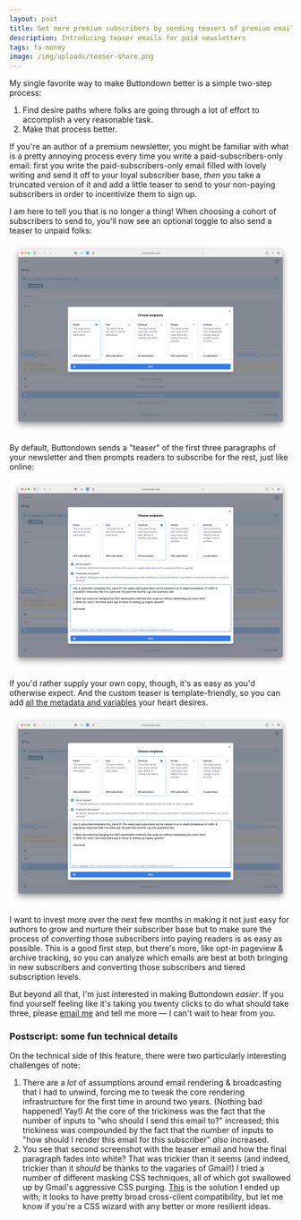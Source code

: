 ```yaml
---
layout: post
title: Get more premium subscribers by sending teasers of premium emails
description: Introducing teaser emails for paid newsletters
tags: fa-money
image: /img/uploads/teaser-share.png
---
```


My single favorite way to make Buttondown better is a simple two-step process:

1. Find desire paths where folks are going through a lot of effort to accomplish a very reasonable task.
2. Make that process better.

If you're an author of a premium newsletter, you might be familiar with what is a pretty annoying process every time you write a paid-subscribers-only email: first you write the paid-subscribers-only email filled with lovely writing and send it off to your loyal subscriber base, _then_ you take a truncated version of it and add a little teaser to send to your non-paying subscribers in order to incentivize them to sign up.

I am here to tell you that is no longer a thing! When choosing a cohort of subscribers to send to, you'll now see an optional toggle to also send a teaser to unpaid folks:

![A screenshot of the draft recipients modal, which allows authors to choose between various cohorts of subscribers.](/img/tease1.png)

By default, Buttondown sends a "teaser" of the first three paragraphs of your newsletter and then prompts readers to subscribe for the rest, just like online:

![An example of the "teaser" email Buttondown sends out, with the first few paragraphs included and then a beseechment to upgrade for the rest of the missive.](/img/tease2.png)

If you'd rather supply your own copy, though, it's as easy as you'd otherwise expect. And the custom teaser is template-friendly, so you can add [all the metadata and variables]() your heart desires.

![A screenshot of the aforementioned draft recipients modal, with custom teaser text supplied. This text will go out to unpaid subscribers in lieu of the first few paragraphs.](/img/tease2.png)

I want to invest more over the next few months in making it not just easy for authors to grow and nurture their subscriber base but to make sure the process of _converting_ those subscribers into paying readers is as easy as possible. This is a good first step, but there's more, like opt-in pageview & archive tracking, so you can analyze which emails are best at both bringing in new subscribers and converting those subscribers and tiered subscription levels.

But beyond all that, I'm just interested in making Buttondown _easier_. If you find yourself feeling like it's taking you twenty clicks to do what should take three, please [email me](mailto:justin@buttondown.email) and tell me more — I can't wait to hear from you.

### Postscript: some fun technical details

On the technical side of this feature, there were two particularly interesting challenges of note:

1. There are a _lot_ of assumptions around email rendering & broadcasting that I had to unwind, forcing me to tweak the core rendering infrastructure for the first time in around two years. (Nothing bad happened! Yay!) At the core of the trickiness was the fact that the number of inputs to "who should I send this email to?" increased; this trickiness was compounded by the fact that the number of inputs to "how should I render this email for this subscriber" _also_ increased.
2. You see that second screenshot with the teaser email and how the final paragraph fades into white? That was trickier than it seems (and indeed, trickier than it _should_ be thanks to the vagaries of Gmail!) I tried a number of different masking CSS techniques, all of which got swallowed up by Gmail's aggressive CSS purging. [This](tktktk) is the solution I ended up with; it looks to have pretty broad cross-client compatibility, but let me know if you're a CSS wizard with any better or more resilient ideas.
